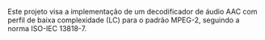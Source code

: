 Este projeto visa a implementação de um decodificador de áudio AAC com perfil de baixa complexidade (LC) para o padrão MPEG-2, seguindo a norma ISO-IEC 13818-7.